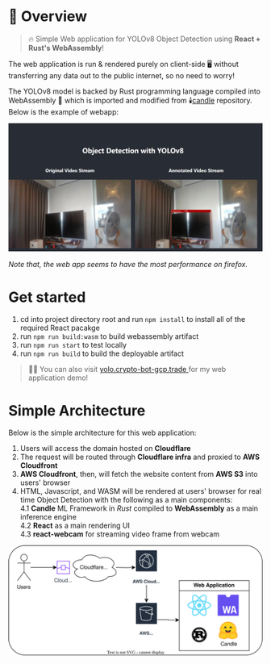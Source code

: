 # 🚀 Overview

>🔥 Simple Web application for YOLOv8 Object Detection using **React + Rust's WebAssembly**!  

The web application is run & rendered purely on client-side 🖥️ without transferring any data out to the public internet, so no need to worry! 

The YOLOv8 model is backed by Rust programming language compiled into WebAssembly 🎉 which is imported and modified from 🕯️[candle](https://github.com/huggingface/candle) repository. Below is the example of webapp:

<img src="./imgs/demo.png" width="auto">

_Note that, the web app seems to have the most performance on firefox._

# Get started
1. cd into project directory root and run `npm install` to install all of the required React pacakge
2. run `npm run build:wasm` to build webassembly artifact  
3. run `npm run start` to test locally 
4. run `npm run build` to build the deployable artifact

> 🧑‍💻 You can also visit <a href="https://yolo.crypto-bot-gcp.trade" target="_blank" rel="noopener noreferrer"> yolo.crypto-bot-gcp.trade </a> for my web application demo!

# Simple Architecture
Below is the simple architecture for this web application:
1. Users will access the domain hosted on **Cloudflare**
2. The request will be routed through **Cloudflare infra** and proxied to **AWS Cloudfront**
3. **AWS Cloudfront**, then, will fetch the website content from **AWS S3** into users' browser
4. HTML, Javascript, and WASM will be rendered at users' browser for real time Object Detection with the following as a main components:  
    4.1 **Candle** ML Framework in *Rust* compiled to **WebAssembly** as a main inference engine  
    4.2 **React** as a main rendering UI  
    4.3 **react-webcam** for streaming video frame from webcam

<img src="./imgs/architecture.svg">
